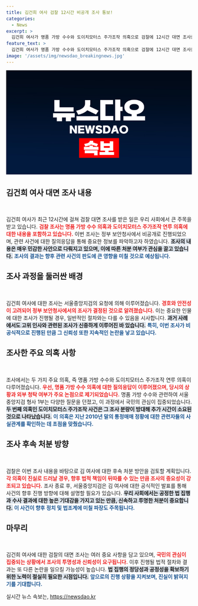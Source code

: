 ```yaml
---
title: 김건희 여사 검찰 12시간 비공개 조사 통보!
categories:
  - News
excerpt: >
  김건희 여사가 명품 가방 수수와 도이치모터스 주가조작 의혹으로 검찰에 12시간 대면 조사를 받았습니다. 경호상의 이유로 비공식적인 장소에서 진행된 이번 조사의 결과가 주목받고 있습니다.
feature_text: >
  김건희 여사가 명품 가방 수수와 도이치모터스 주가조작 의혹으로 검찰에 12시간 대면 조사를 받았습니다. 경호상의 이유로 비공식적인 장소에서 진행된 이번 조사의 결과가 주목받고 있습니다.
image: '/assets/img/newsdao_breakingnews.jpg'
---
```


<p><img src="/assets/img/newsdao_breakingnews.jpg" alt="ranknews 속보" /></p>

<h2 data-ke-size="size26">김건희 여사 대면 조사 내용</h2>

<p data-ke-size="size16">&nbsp;</p>

<p>김건희 여사가 최근 12시간에 걸쳐 검찰 대면 조사를 받은 일은 우리 사회에서 큰 주목을 받고 있습니다. <b><span style="color: #ee2323;">검찰 조사는 명품 가방 수수 의혹과 도이치모터스 주가조작 연루 의혹에 대한 내용을 포함하고 있습니다.</span></b> 이번 조사는 정부 보안청사에서 비공개로 진행되었으며, 관련 사건에 대한 질의응답을 통해 중요한 정보를 파악하고자 하였습니다. <b><span style="background-color: #21538527;">조사의 내용은 매우 민감한 사안으로 다뤄지고 있으며, 이에 따른 처분 여부가 관심을 끌고 있습니다.</span></b> <b><span style="color: #1a5490;">조사의 결과는 향후 관련 사건의 판도에 큰 영향을 미칠 것으로 예상됩니다.</span></b></p>

<h2 data-ke-size="size26">조사 과정을 둘러싼 배경</h2>

<p data-ke-size="size16">&nbsp;</p>

<p>김건희 여사에 대한 조사는 서울중앙지검의 요청에 의해 이루어졌습니다. <b><span style="color: #ee2323;">경호와 안전성이 고려되어 정부 보안청사에서의 조사가 결정된 것으로 알려졌습니다.</span></b> 이는 중요한 인물에 대한 조사가 진행될 경우, 일반적인 절차와는 다를 수 있음을 시사합니다. <b><span style="background-color: #21538527;">과거 사례에서도 고위 인사와 관련된 조사가 신중하게 이루어진 바 있습니다.</span></b> <b><span style="color: #1a5490;">특히, 이번 조사가 비공식적으로 진행된 만큼 그 신뢰성 또한 지속적인 논란을 낳고 있습니다.</span></b></p>

<h2 data-ke-size="size26">조사한 주요 의혹 사항</h2>

<p data-ke-size="size16">&nbsp;</p>

<p>조사에서는 두 가지 주요 의혹, 즉 명품 가방 수수와 도이치모터스 주가조작 연루 의혹이 다루어졌습니다. <b><span style="color: #ee2323;">우선, 명품 가방 수수 의혹에 대한 질의응답이 이루어졌으며, 당시의 상황과 외부 청탁 여부가 주요 논점으로 제기되었습니다.</span></b> 명품 가방 수수와 관련하여 서울중앙지검 형사 1부는 다양한 질문을 던졌고, 이 과정에서 국민의 관심이 집중되었습니다. <b><span style="background-color: #21538527;">두 번째 의혹인 도이치모터스 주가조작 사건은 그 조사 분량이 방대해 추가 시간이 소요된 것으로 나타났습니다.</span></b> <b><span style="color: #1a5490;">이 의혹은 지난 2010년 말의 통정매매 정황에 대한 관련자들의 사실관계를 확인하는 데 초점을 맞췄습니다.</span></b></p>

<h2 data-ke-size="size26">조사 후속 처분 방향</h2>

<p data-ke-size="size16">&nbsp;</p>

<p>검찰은 이번 조사 내용을 바탕으로 김 여사에 대한 후속 처분 방안을 검토할 계획입니다. <b><span style="color: #ee2323;">각 의혹이 진실로 드러날 경우, 향후 법적 책임이 뒤따를 수 있는 만큼 조사의 중요성이 강조되고 있습니다.</span></b> 조사 종료 후, 서울중앙지검은 김 여사에 대한 공식적인 발표를 통해 사건의 향후 진행 방향에 대해 설명할 필요가 있습니다. <b><span style="background-color: #21538527;">우리 사회에서는 공정한 법 집행과 수사 결과에 대한 높은 기대감을 가지고 있는 만큼, 신속하고 투명한 처분이 중요합니다.</span></b> <b><span style="color: #1a5490;">이 사건이 향후 정치 및 법조계에 미칠 파장도 주목됩니다.</span></b></p>

<h2 data-ke-size="size26">마무리</h2>

<p data-ke-size="size16">&nbsp;</p>

<p>김건희 여사에 대한 검찰의 대면 조사는 여러 중요 사항을 담고 있으며, <b><span style="color: #ee2323;">국민의 관심이 집중되는 상황에서 조사의 투명성과 신뢰성이 요구됩니다.</span></b> 이후 진행될 법적 절차와 결과는 또 다른 논란을 일으킬 가능성이 높습니다. <b><span style="background-color: #21538527;">법 집행의 정당성과 공정성을 확보하기 위한 노력이 절실히 필요한 시점입니다.</span></b> <b><span style="color: #1a5490;">앞으로의 진행 상황을 지켜보며, 진실이 밝혀지기를 기대합니다.</span></b></p>
실시간 뉴스 속보는, <a href="https://newsdao.kr" rel="dofollow">https://newsdao.kr</a>


